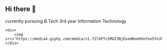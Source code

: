 ## Hi there 👋

<!--
**Srinivas6304/Srinivas6304** is a ✨ _special_ ✨ repository because its `README.md` (this file) appears on your GitHub profile.

Here are some ideas to get you started:

- 🔭 I’m currently working on ...
- 🌱 I’m currently learning ...
- 👯 I’m looking to collaborate on ...
- 🤔 I’m looking for help with ...
- 💬 Ask me about ...
- 📫 How to reach me: ...
- 😄 Pronouns: ...
- ⚡ Fun fact: ...
-->
currently pursuing B.Tech 3rd year Information Technology

     
    <div>
        <img src="https://media4.giphy.com/media/v1.Y2lkPTc5MGI3NjExemRoeHVoYno5YnJhOXpnd3RtbHhsZW5yMXhjYmRmdDdoeWZwcGtiMCZlcD12MV9pbnRlcm5hbF9naWZfYnlfaWQmY3Q9Zw/qgQUggAC3Pfv687qPC/giphy.gif"alt="Sri">
    </div>
    
